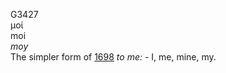 <body>
  <p>G3427<br>  μοί  <br> moi  <br><i>moy </i><br>The simpler form of <a href="g1698.htm">1698</a>  <i>to</i> <i>me:</i> - I, me, mine, my.<br></p>
 </body>